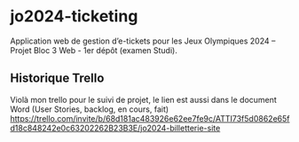 # jo2024-ticketing
Application web de gestion d’e-tickets pour les Jeux Olympiques 2024 – Projet Bloc 3 Web - 1er dépôt (examen Studi).
## Historique Trello

Violà mon trello pour le suivi de projet, le lien est aussi dans le document Word (User Stories, backlog, en cours, fait)  
https://trello.com/invite/b/68d181ac483926e62ee7fe9c/ATTI73f5d0862e65fd18c848242e0c63202262B23B3E/jo2024-billetterie-site

